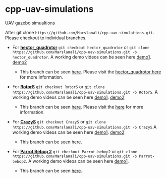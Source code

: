 # cpp-uav-simulations
UAV gazebo simualtions

After git clone `https://github.com/Marslanali/cpp-uav-simulations.git`. Please checkout to individual branches.

* For **<a href="https://github.com/Marslanali/cpp-uav-simulations/tree/hector_quadrotor">hector_quadrotor</a>** `git checkout hector_quadrotor` or `git clone https://github.com/Marslanali/cpp-uav-simulations.git -b hector_quadrotor`. A working demo videos can be seen here <a href="https://www.youtube.com/watch?v=34BXZDyv9D4"> demo1</a>. <a href="https://www.youtube.com/watch?v=dvm-k72fsEQ"> demo2</a> 

    * This branch can be seen <a href="https://github.com/Marslanali/cpp-uav-simulations/tree/hector_quadrotor">here</a>. Please visit the <a href="http://wiki.ros.org/hector_quadrotor">hector_quadrotor here</a> for more information.


* For **<a href="https://github.com/Marslanali/cpp-uav-simulations/tree/hector_quadrotor">RotorS</a>** `git checkout RotorS` or `git clone https://github.com/Marslanali/cpp-uav-simulations.git -b RotorS`. A working demo videos can be seen here <a href="https://www.youtube.com/watch?v=P3mOm3eQikU"> demo1</a>. <a href="https://www.youtube.com/watch?v=ZiEZlAysI3U"> demo2</a> 

    * This branch can be seen <a href="https://github.com/Marslanali/cpp-uav-simulations/tree/RotorS">here</a>. Please visit the <a href="https://github.com/Marslanali/cpp-uav-simulations/tree/Parrot-bebop2">here</a> for more information.


* For **<a href="https://github.com/Marslanali/cpp-uav-simulations/tree/hector_quadrotor">CrazyS</a>** `git checkout CrazyS` or `git clone https://github.com/Marslanali/cpp-uav-simulations.git -b CrazyS`.A working demo videos can be seen here <a href="https://www.youtube.com/watch?v=rCAztwEpVbI"> demo1</a>. <a href="https://www.youtube.com/watch?v=-goKJi8AMOM"> demo2</a> 

    * This branch can be seen <a href="https://github.com/Marslanali/cpp-uav-simulations/tree/hector_quadrotor">here</a>. 


* For **<a href="https://github.com/Marslanali/cpp-uav-simulations/tree/hector_quadrotor">Parrot Bebop 2</a>** `git checkout Parrot-bebop2` or `git clone https://github.com/Marslanali/cpp-uav-simulations.git -b Parrot-bebop2`. A working demo videos can be seen here <a href="https://www.youtube.com/watch?v=gKAS_orTMyg">demo1</a>.

    * This branch can be seen  <a href="https://github.com/Marslanali/cpp-uav-simulations/tree/Parrot-bebop2">here</a>. 





